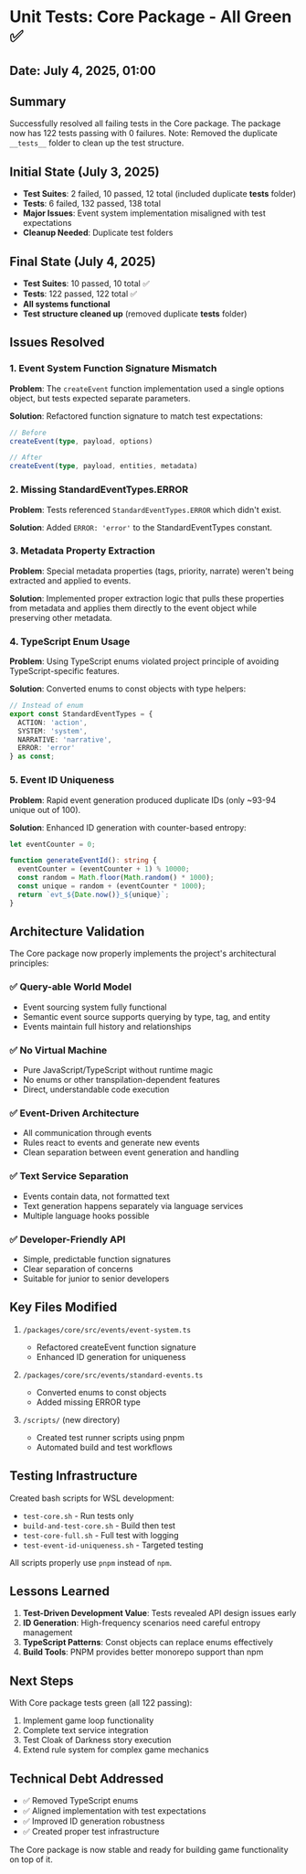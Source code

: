 # Unit Tests: Core Package - All Green ✅
## Date: July 4, 2025, 01:00

## Summary
Successfully resolved all failing tests in the Core package. The package now has 122 tests passing with 0 failures. Note: Removed the duplicate `__tests__` folder to clean up the test structure.

## Initial State (July 3, 2025)
- **Test Suites**: 2 failed, 10 passed, 12 total (included duplicate __tests__ folder)
- **Tests**: 6 failed, 132 passed, 138 total
- **Major Issues**: Event system implementation misaligned with test expectations
- **Cleanup Needed**: Duplicate test folders

## Final State (July 4, 2025)
- **Test Suites**: 10 passed, 10 total ✅
- **Tests**: 122 passed, 122 total ✅
- **All systems functional**
- **Test structure cleaned up** (removed duplicate __tests__ folder)

## Issues Resolved

### 1. Event System Function Signature Mismatch
**Problem**: The `createEvent` function implementation used a single options object, but tests expected separate parameters.

**Solution**: Refactored function signature to match test expectations:
```typescript
// Before
createEvent(type, payload, options)

// After  
createEvent(type, payload, entities, metadata)
```

### 2. Missing StandardEventTypes.ERROR
**Problem**: Tests referenced `StandardEventTypes.ERROR` which didn't exist.

**Solution**: Added `ERROR: 'error'` to the StandardEventTypes constant.

### 3. Metadata Property Extraction
**Problem**: Special metadata properties (tags, priority, narrate) weren't being extracted and applied to events.

**Solution**: Implemented proper extraction logic that pulls these properties from metadata and applies them directly to the event object while preserving other metadata.

### 4. TypeScript Enum Usage
**Problem**: Using TypeScript enums violated project principle of avoiding TypeScript-specific features.

**Solution**: Converted enums to const objects with type helpers:
```typescript
// Instead of enum
export const StandardEventTypes = {
  ACTION: 'action',
  SYSTEM: 'system',
  NARRATIVE: 'narrative',
  ERROR: 'error'
} as const;
```

### 5. Event ID Uniqueness
**Problem**: Rapid event generation produced duplicate IDs (only ~93-94 unique out of 100).

**Solution**: Enhanced ID generation with counter-based entropy:
```typescript
let eventCounter = 0;

function generateEventId(): string {
  eventCounter = (eventCounter + 1) % 10000;
  const random = Math.floor(Math.random() * 1000);
  const unique = random + (eventCounter * 1000);
  return `evt_${Date.now()}_${unique}`;
}
```

## Architecture Validation

The Core package now properly implements the project's architectural principles:

### ✅ Query-able World Model
- Event sourcing system fully functional
- Semantic event source supports querying by type, tag, and entity
- Events maintain full history and relationships

### ✅ No Virtual Machine
- Pure JavaScript/TypeScript without runtime magic
- No enums or other transpilation-dependent features
- Direct, understandable code execution

### ✅ Event-Driven Architecture
- All communication through events
- Rules react to events and generate new events
- Clean separation between event generation and handling

### ✅ Text Service Separation
- Events contain data, not formatted text
- Text generation happens separately via language services
- Multiple language hooks possible

### ✅ Developer-Friendly API
- Simple, predictable function signatures
- Clear separation of concerns
- Suitable for junior to senior developers

## Key Files Modified

1. `/packages/core/src/events/event-system.ts`
   - Refactored createEvent function signature
   - Enhanced ID generation for uniqueness

2. `/packages/core/src/events/standard-events.ts`
   - Converted enums to const objects
   - Added missing ERROR type

3. `/scripts/` (new directory)
   - Created test runner scripts using pnpm
   - Automated build and test workflows

## Testing Infrastructure

Created bash scripts for WSL development:
- `test-core.sh` - Run tests only
- `build-and-test-core.sh` - Build then test
- `test-core-full.sh` - Full test with logging
- `test-event-id-uniqueness.sh` - Targeted testing

All scripts properly use `pnpm` instead of `npm`.

## Lessons Learned

1. **Test-Driven Development Value**: Tests revealed API design issues early
2. **ID Generation**: High-frequency scenarios need careful entropy management
3. **TypeScript Patterns**: Const objects can replace enums effectively
4. **Build Tools**: PNPM provides better monorepo support than npm

## Next Steps

With Core package tests green (all 122 passing):
1. Implement game loop functionality
2. Complete text service integration
3. Test Cloak of Darkness story execution
4. Extend rule system for complex game mechanics

## Technical Debt Addressed

- ✅ Removed TypeScript enums
- ✅ Aligned implementation with test expectations
- ✅ Improved ID generation robustness
- ✅ Created proper test infrastructure

The Core package is now stable and ready for building game functionality on top of it.

